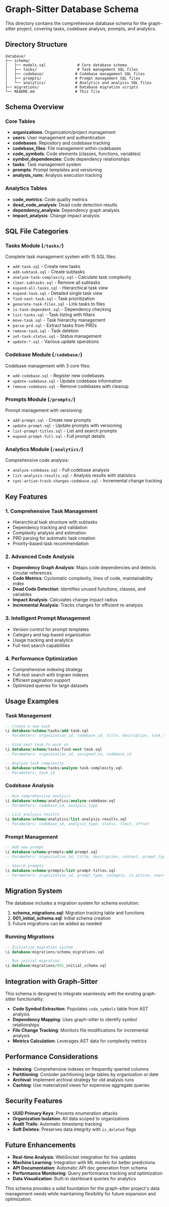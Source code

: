 # Graph-Sitter Database Schema

This directory contains the comprehensive database schema for the graph-sitter project, covering tasks, codebase analysis, prompts, and analytics.

## Directory Structure

```
database/
├── schema/
│   ├── models.sql              # Core database schema
│   ├── tasks/                  # Task management SQL files
│   ├── codebase/              # Codebase management SQL files
│   ├── prompts/               # Prompt management SQL files
│   └── analytics/             # Analytics and analysis SQL files
├── migrations/                # Database migration scripts
└── README.md                  # This file
```

## Schema Overview

### Core Tables

- **organizations**: Organization/project management
- **users**: User management and authentication
- **codebases**: Repository and codebase tracking
- **codebase_files**: File management within codebases
- **code_symbols**: Code elements (classes, functions, variables)
- **symbol_dependencies**: Code dependency relationships
- **tasks**: Task management system
- **prompts**: Prompt templates and versioning
- **analysis_runs**: Analysis execution tracking

### Analytics Tables

- **code_metrics**: Code quality metrics
- **dead_code_analysis**: Dead code detection results
- **dependency_analysis**: Dependency graph analysis
- **impact_analysis**: Change impact analysis

## SQL File Categories

### Tasks Module (`/tasks/`)

Complete task management system with 15 SQL files:

- `add-task.sql` - Create new tasks
- `add-subtask.sql` - Create subtasks
- `analyze-task-complexity.sql` - Calculate task complexity
- `clear-subtasks.sql` - Remove all subtasks
- `expand-all-tasks.sql` - Hierarchical task view
- `expand-task.sql` - Detailed single task view
- `find-next-task.sql` - Task prioritization
- `generate-task-files.sql` - Link tasks to files
- `is-task-dependent.sql` - Dependency checking
- `list-tasks.sql` - Task listing with filters
- `move-task.sql` - Task hierarchy management
- `parse-prd.sql` - Extract tasks from PRDs
- `remove-task.sql` - Task deletion
- `set-task-status.sql` - Status management
- `update-*.sql` - Various update operations

### Codebase Module (`/codebase/`)

Codebase management with 3 core files:

- `add-codebase.sql` - Register new codebases
- `update-codebase.sql` - Update codebase information
- `remove-codebase.sql` - Remove codebases with cleanup

### Prompts Module (`/prompts/`)

Prompt management with versioning:

- `add-prompt.sql` - Create new prompts
- `update-prompt.sql` - Update prompts with versioning
- `list-prompt-titles.sql` - List and search prompts
- `expand-prompt-full.sql` - Full prompt details

### Analytics Module (`/analytics/`)

Comprehensive code analysis:

- `analyze-codebase.sql` - Full codebase analysis
- `list-analysis-results.sql` - Analysis results with statistics
- `sync-active-track-changes-codebase.sql` - Incremental change tracking

## Key Features

### 1. Comprehensive Task Management
- Hierarchical task structure with subtasks
- Dependency tracking and validation
- Complexity analysis and estimation
- PRD parsing for automatic task creation
- Priority-based task recommendation

### 2. Advanced Code Analysis
- **Dependency Graph Analysis**: Maps code dependencies and detects circular references
- **Code Metrics**: Cyclomatic complexity, lines of code, maintainability index
- **Dead Code Detection**: Identifies unused functions, classes, and variables
- **Impact Analysis**: Calculates change impact radius
- **Incremental Analysis**: Tracks changes for efficient re-analysis

### 3. Intelligent Prompt Management
- Version control for prompt templates
- Category and tag-based organization
- Usage tracking and analytics
- Full-text search capabilities

### 4. Performance Optimization
- Comprehensive indexing strategy
- Full-text search with trigram indexes
- Efficient pagination support
- Optimized queries for large datasets

## Usage Examples

### Task Management
```sql
-- Create a new task
\i database/schema/tasks/add-task.sql
-- Parameters: organization_id, codebase_id, title, description, task_type, priority, assigned_to, created_by

-- Find next task to work on
\i database/schema/tasks/find-next-task.sql
-- Parameters: organization_id, assigned_to, codebase_id

-- Analyze task complexity
\i database/schema/tasks/analyze-task-complexity.sql
-- Parameters: task_id
```

### Codebase Analysis
```sql
-- Run comprehensive analysis
\i database/schema/analytics/analyze-codebase.sql
-- Parameters: codebase_id, analysis_type

-- List analysis results
\i database/schema/analytics/list-analysis-results.sql
-- Parameters: codebase_id, analysis_type, status, limit, offset
```

### Prompt Management
```sql
-- Add new prompt
\i database/schema/prompts/add-prompt.sql
-- Parameters: organization_id, title, description, content, prompt_type, category, tags, created_by

-- Search prompts
\i database/schema/prompts/list-prompt-titles.sql
-- Parameters: organization_id, prompt_type, category, is_active, search_term, limit, offset
```

## Migration System

The database includes a migration system for schema evolution:

1. **schema_migrations.sql**: Migration tracking table and functions
2. **001_initial_schema.sql**: Initial schema creation
3. Future migrations can be added as needed

### Running Migrations
```sql
-- Initialize migration system
\i database/migrations/schema_migrations.sql

-- Run initial migration
\i database/migrations/001_initial_schema.sql
```

## Integration with Graph-Sitter

This schema is designed to integrate seamlessly with the existing graph-sitter functionality:

- **Code Symbol Extraction**: Populates `code_symbols` table from AST analysis
- **Dependency Mapping**: Uses graph-sitter to identify symbol relationships
- **File Change Tracking**: Monitors file modifications for incremental analysis
- **Metrics Calculation**: Leverages AST data for complexity metrics

## Performance Considerations

- **Indexing**: Comprehensive indexes on frequently queried columns
- **Partitioning**: Consider partitioning large tables by organization or date
- **Archival**: Implement archival strategy for old analysis runs
- **Caching**: Use materialized views for expensive aggregate queries

## Security Features

- **UUID Primary Keys**: Prevents enumeration attacks
- **Organization Isolation**: All data scoped to organizations
- **Audit Trails**: Automatic timestamp tracking
- **Soft Deletes**: Preserves data integrity with `is_deleted` flags

## Future Enhancements

- **Real-time Analysis**: WebSocket integration for live updates
- **Machine Learning**: Integration with ML models for better predictions
- **API Documentation**: Automatic API doc generation from schema
- **Performance Monitoring**: Query performance tracking and optimization
- **Data Visualization**: Built-in dashboard queries for analytics

This schema provides a solid foundation for the graph-sitter project's data management needs while maintaining flexibility for future expansion and optimization.

